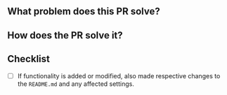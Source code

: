 ## What problem does this PR solve?

## How does the PR solve it?

## Checklist

- [ ] If functionality is added or modified, also made respective changes to the
      `README.md` and any affected settings.
